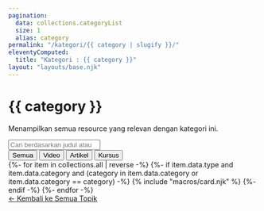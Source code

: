 ```yaml
---
pagination:
  data: collections.categoryList
  size: 1
  alias: category
permalink: "/kategori/{{ category | slugify }}/"
eleventyComputed:
  title: "Kategori : {{ category }}"
layout: "layouts/base.njk"
---
```


<div class="container page-header">
    <h1>{{ category }}</h1>
    <p>Menampilkan semua resource yang relevan dengan kategori ini.</p>
</div>
<div class="container">
    <div class="filter-controls">
    </div>
    <div class="filter-controls">
        <input type="search" id="search-box" placeholder="Cari berdasarkan judul atau tag...">
        <div class="filter-buttons">
            <button class="filter-btn active" data-filter="all">Semua</button>
            <button class="filter-btn" data-filter="Video">Video</button>
            <button class="filter-btn" data-filter="Artikel">Artikel</button>
            <button class="filter-btn" data-filter="Kursus">Kursus</button>
        </div>
    </div>
</div>
<div class="container">
    <div class="resource-grid">
        {%- for item in collections.all | reverse -%}
            {%- if item.data.type and item.data.category and (category in item.data.category or item.data.category == category) -%}
                {% include "macros/card.njk" %}
            {%- endif -%}
        {%- endfor -%}
    </div>
    <div class="back-to-topics">
        <a href="/topik/">&larr; Kembali ke Semua Topik</a>
    </div>
</div>

<script src="/js/filter.js"></script>
